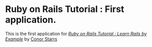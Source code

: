 # Ruby on Rails Tutorial : First application.

This is the first application for [*Ruby on Rails Tutorial : Learn Rails by Example*](http://railstutorial.org/) by [Conor Starrs](http://www.conorstarrs.com/)
